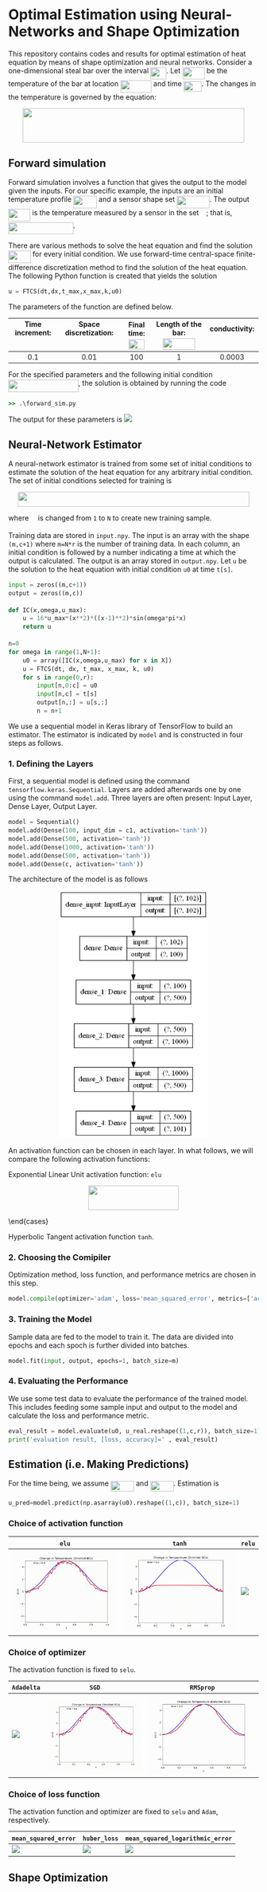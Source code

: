 # Optimal Estimation using Neural-Networks and Shape Optimization
This repository contains codes and results for optimal estimation of heat equation by means of shape optimization and neural networks. Consider a one-dimensional steal bar over the interval <img src="/tex/8250e61c2154c3ca2d3f307958bfd9dd.svg?invert_in_darkmode&sanitize=true" align=middle width=31.50690839999999pt height=24.65753399999998pt/>. Let <img src="/tex/9a1205e73049dcbe49e500982405ce76.svg?invert_in_darkmode&sanitize=true" align=middle width=44.832674699999984pt height=24.65753399999998pt/> be the temperature of the bar at location <img src="/tex/b22db4945452a857d35a63a3f0ea5066.svg?invert_in_darkmode&sanitize=true" align=middle width=62.362875299999985pt height=24.65753399999998pt/> and time <img src="/tex/ec2b6a3dd78e3d7ba87ab5db40c09436.svg?invert_in_darkmode&sanitize=true" align=middle width=36.07293689999999pt height=21.18721440000001pt/>. The changes in the temperature is governed by the equation:


<p align="center"><img src="/tex/886b2bd3eff5b30383d97fe61cc314d4.svg?invert_in_darkmode&sanitize=true" align=middle width=446.20697055pt height=69.0417981pt/></p>


## Forward simulation
Forward simulation involves a function that gives the output to the model given the inputs. For our specific example, the inputs are an initial temperature profile <img src="/tex/ef0794e5060a9aae4b0b7fd97eb5d804.svg?invert_in_darkmode&sanitize=true" align=middle width=47.11578629999999pt height=24.65753399999998pt/> and a sensor shape set <img src="/tex/01aeb83cd132e0e70a93f02602cf4b08.svg?invert_in_darkmode&sanitize=true" align=middle width=65.61628755pt height=24.65753399999998pt/>. The output <img src="/tex/80ff9aeba5bb75eeee655ace1f06ea28.svg?invert_in_darkmode&sanitize=true" align=middle width=44.07160889999999pt height=24.65753399999998pt/> is the temperature measured by a sensor in the set <img src="/tex/ae4fb5973f393577570881fc24fc2054.svg?invert_in_darkmode&sanitize=true" align=middle width=10.82192594999999pt height=14.15524440000002pt/>; that is, <img src="/tex/44353560de49ca7b89cdcc94681452ff.svg?invert_in_darkmode&sanitize=true" align=middle width=130.6233093pt height=24.65753399999998pt/>. 

 There are various methods to solve the heat equation and find the solution <img src="/tex/9a1205e73049dcbe49e500982405ce76.svg?invert_in_darkmode&sanitize=true" align=middle width=44.832674699999984pt height=24.65753399999998pt/> for every initial condition. We use forward-time central-space finite-difference discretization method to find the solution of the heat equation. The following Python function is created that yields the solution


```python
u = FTCS(dt,dx,t_max,x_max,k,u0)
```


The parameters of the function are defined below.

|Time increment: <img src="/tex/5a8af6f173febd968ef4c52695efcf85.svg?invert_in_darkmode&sanitize=true" align=middle width=14.492060549999989pt height=22.831056599999986pt/>|Space discretization: <img src="/tex/74380e4b90b7786c87c490f3d94f2f68.svg?invert_in_darkmode&sanitize=true" align=middle width=17.95095224999999pt height=22.831056599999986pt/>|Final time: <img src="/tex/b530365e03efcb672252555f637e9dfb.svg?invert_in_darkmode&sanitize=true" align=middle width=32.18570189999999pt height=20.221802699999984pt/>|Length of the bar: <img src="/tex/d14dd123d94b8b3fbafa97662f19e4a2.svg?invert_in_darkmode&sanitize=true" align=middle width=65.23347764999998pt height=22.831056599999986pt/>|conductivity: <img src="/tex/63bb9849783d01d91403bc9a5fea12a2.svg?invert_in_darkmode&sanitize=true" align=middle width=9.075367949999992pt height=22.831056599999986pt/>|
|:------------------:|:-----------------------:|:--------------:|:------------------------:|:--------------:|
|         0.1       |            0.01         |       100       |            1            |      0.0003     |

For the specified parameters and the following initial condition <img src="/tex/ec636caf6078cba4046ace8418214441.svg?invert_in_darkmode&sanitize=true" align=middle width=140.88100619999997pt height=24.65753399999998pt/>, the solution is obtained by running the code

```cmd
>> .\forward_sim.py
```
The output for these parameters is 
![](gifs/forward-sim.gif)

## Neural-Network Estimator
A neural-network estimator is trained from some set of initial conditions to estimate the solution of the heat equation for any arbitrary initial condition. The set of initial conditions selected for training is

<p align="center"><img src="/tex/8d516c7c90b2c1ee341e7022144784df.svg?invert_in_darkmode&sanitize=true" align=middle width=465.62063954999996pt height=29.58934275pt/></p>

where <img src="/tex/ae4fb5973f393577570881fc24fc2054.svg?invert_in_darkmode&sanitize=true" align=middle width=10.82192594999999pt height=14.15524440000002pt/> is changed from `1` to `N` to create new training sample. 

Training data are stored in `input.npy`. The input is an array with the shape `(m,c+1)` where `m=N*r` is the number of training data. In each column, an initial condition is followed by a number indicating a time at which the output is calculated.  The output is an array stored in `output.npy`. Let `u` be the solution to the heat equation with initial condition `u0` at time `t[s]`.

```python
input = zeros((m,c+1))
output = zeros((m,c))

def IC(x,omega,u_max):
    u = 16*u_max*(x**2)*((x-1)**2)*sin(omega*pi*x)
    return u

n=0
for omega in range(1,N+1):
    u0 = array([IC(x,omega,u_max) for x in X])
    u = FTCS(dt, dx, t_max, x_max, k, u0)
    for s in range(0,r):
        input[n,0:c] = u0
        input[n,c] = t[s] 
        output[n,:] = u[s,:]
        n = n+1
```

We use a sequential model in Keras library of TensorFlow to build an estimator. The estimator is indicated by `model` and is constructed in four steps as follows. 

### 1. Defining the Layers
First, a sequential model is defined using the command `tensorflow.keras.Sequential`. Layers are added afterwards one by one using the command `model.add`. Three layers are often present: Input Layer, Dense Layer, Output Layer. 

```python
model = Sequential()
model.add(Dense(100, input_dim = c1, activation='tanh'))
model.add(Dense(500, activation='tanh'))
model.add(Dense(1000, activation='tanh'))
model.add(Dense(500, activation='tanh'))
model.add(Dense(c, activation='tanh'))
```
The architecture of the model is as follows

<p align="center">
<img src="figs/model-plot.png" alt="drawing" width="300"/>
</p>
An activation function can be chosen in each layer. In what follows, we will compare the following activation functions: 

Exponential Linear Unit activation function: `elu`

<p align="center"><img src="/tex/16132ced024c1f286094f5ae9dba3dcb.svg?invert_in_darkmode&sanitize=true" align=middle width=182.43261299999998pt height=49.315569599999996pt/></p>
\end{cases}

Hyperbolic Tangent activation function `tanh`.

### 2. Choosing the Comipiler
Optimization method, loss function, and performance metrics are chosen in this step.
```python
model.compile(optimizer='adam', loss='mean_squared_error', metrics=['accuracy'])
```

### 3. Training the Model
Sample data are fed to the model to train it. The data are divided into epochs and each spoch is further divided into batches.

```python
model.fit(input, output, epochs=1, batch_size=m)
```


### 4. Evaluating the Performance
We use some test data to evaluate the performance of the trained model. This includes feeding some sample input and output to the model and calculate the loss and performance metric.

```python
eval_result = model.evaluate(u0, u_real.reshape((1,c,r)), batch_size=1)
print('evaluation result, [loss, accuracy]=' , eval_result)
```

## Estimation (i.e. Making Predictions)
For the time being, we assume <img src="/tex/eda2a562d55167366125e1c21f91e901.svg?invert_in_darkmode&sanitize=true" align=middle width=46.90628744999999pt height=21.18721440000001pt/> and <img src="/tex/4b21b432d676862d1eb707965d12e987.svg?invert_in_darkmode&sanitize=true" align=middle width=46.90628744999999pt height=21.18721440000001pt/>. Estimation is

```python
u_pred=model.predict(np.asarray(u0).reshape((1,c)), batch_size=1)
```

### Choice of activation function
|`elu`|`tanh`|`relu`|
|-----|------|------|
|![](gifs/real-prediction-elu.gif)|![](gifs/real-prediction-tanh.gif)|![](gifs/real-prediction-relu.gifs)

### Choice of optimizer
The activation function is fixed to `selu`.

|`Adadelta`|`SGD`|`RMSprop`|
|-----|------|------|
|![](gifs/real-prediction-selu-Adadelta.gif)|![](gifs/real-prediction-selu-SGD.gif)|![](gifs/real-prediction-selu-RMSprop.gif)

### Choice of loss function
The activation function and optimizer are fixed to `selu` and `Adam`, respectively.

|`mean_squared_error`|`huber_loss`|`mean_squared_logarithmic_error`|
|-----|------|------|
|![](gifs/real-prediction-selu-Adam-mean_squared_error.gif)|![](gifs/real-prediction-selu-Adam-huber_loss.gif)|![](gifs/real-prediction-selu-Adam-mean_squared_logarithmic_error.gif)


## Shape Optimization

